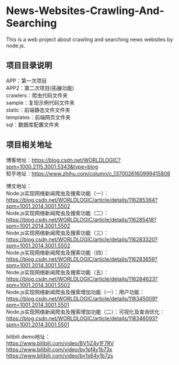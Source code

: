 # News-Websites-Crawling-And-Searching
This is a web project about crawling and searching news websites by node.js.

## 项目目录说明
APP：第一次项目  
APP2：第二次项目(拓展功能)  
crawlers：爬虫代码文件夹  
sample：复现示例代码文件夹  
static：前端静态文件文件夹  
templates：前端网页文件夹  
sql：数据库配置文件夹

## 项目相关地址
博客地址：https://blog.csdn.net/WORLDLOGIC?spm=1000.2115.3001.5343&type=blog  
知乎地址：https://www.zhihu.com/column/c_1370026160999415808

博文地址：  
Node.js实现网络新闻爬虫及搜索功能（一）：https://blog.csdn.net/WORLDLOGIC/article/details/116285364?spm=1001.2014.3001.5502  
Node.js实现网络新闻爬虫及搜索功能（二）：https://blog.csdn.net/WORLDLOGIC/article/details/116285418?spm=1001.2014.3001.5502  
Node.js实现网络新闻爬虫及搜索功能（三）：https://blog.csdn.net/WORLDLOGIC/article/details/116283320?spm=1001.2014.3001.5502  
Node.js实现网络新闻爬虫及搜索功能（四）：https://blog.csdn.net/WORLDLOGIC/article/details/116283659?spm=1001.2014.3001.5502  
Node.js实现网络新闻爬虫及搜索功能（五）：https://blog.csdn.net/WORLDLOGIC/article/details/116284623?spm=1001.2014.3001.5502  
Node.js实现网络新闻爬虫及搜索增加功能（一）：用户功能：https://blog.csdn.net/WORLDLOGIC/article/details/118345009?spm=1001.2014.3001.5501  
Node.js实现网络新闻爬虫及搜索增加功能（二）：可视化及查询优化：https://blog.csdn.net/WORLDLOGIC/article/details/118346093?spm=1001.2014.3001.5501  

bilibili demo地址：  
https://www.bilibili.com/video/BV1jZ4y1F7RV  
https://www.bilibili.com/video/bv1pf4y1b73x  
https://www.bilibili.com/video/bv1s64y1b7zs  
